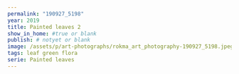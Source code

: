 ```yaml
---
permalink: "190927_5198"
year: 2019
title: Painted leaves 2
show_in_home: #true or blank
publish: # notyet or blank
image: /assets/p/art-photographs/rokma_art_photography-190927_5198.jpeg
tags: leaf green flora
serie: Painted leaves
---
```

